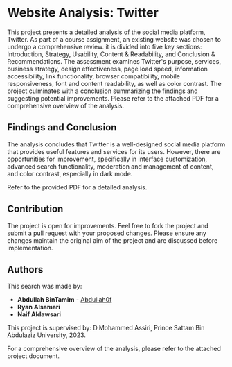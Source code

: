 # Website Analysis: Twitter

This project presents a detailed analysis of the social media platform, Twitter. As part of a course assignment, an existing website was chosen to undergo a comprehensive review. it is divided into five key sections: Introduction, Strategy, Usability, Content & Readability, and Conclusion & Recommendations. The assessment examines Twitter's purpose, services, business strategy, design effectiveness, page load speed, information accessibility, link functionality, browser compatibility, mobile responsiveness, font and content readability, as well as color contrast. The project culminates with a conclusion summarizing the findings and suggesting potential improvements. Please refer to the attached PDF for a comprehensive overview of the analysis.

## Findings and Conclusion

The analysis concludes that Twitter is a well-designed social media platform that provides useful features and services for its users. However, there are opportunities for improvement, specifically in interface customization, advanced search functionality, moderation and management of content, and color contrast, especially in dark mode.

Refer to the provided PDF for a detailed analysis.

## Contribution

The project is open for improvements. Feel free to fork the project and submit a pull request with your proposed changes. Please ensure any changes maintain the original aim of the project and are discussed before implementation.

## Authors

This search was made by:

- **Abdullah BinTamim** - [Abdullah0f](https://github.com/Abdullah0f/)
- **Ryan Alsamari**
- **Naif Aldawsari**

This project is supervised by: D.Mohammed Assiri, Prince Sattam Bin Abdulaziz University, 2023.

For a comprehensive overview of the analysis, please refer to the attached project document.

